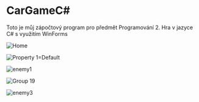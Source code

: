 # CarGameC#

Toto je můj zápočtový program pro předmět Programování 2.
Hra v jazyce C# s využitím WinForms

![Home](https://github.com/bkozarik/CarGameC-/assets/59025054/11ef395e-0e80-4d37-ab69-39b8c9967e12)

![Property 1=Default](https://github.com/bkozarik/CarGameC-/assets/59025054/346bcd29-26d8-4fa8-bd98-c4f54d3bf3ae)

![enemy1](https://github.com/bkozarik/CarGameC-/assets/59025054/c56c26a8-6ee2-4184-8718-f254e6be7fc9)

![Group 19](https://github.com/bkozarik/CarGameC-/assets/59025054/2db2be54-30e7-4684-a8c2-4f23e35e7651)

![enemy3](https://github.com/bkozarik/CarGameC-/assets/59025054/725ed6a6-4cd2-4bf6-bee4-a6e4e1ff7bf4)
